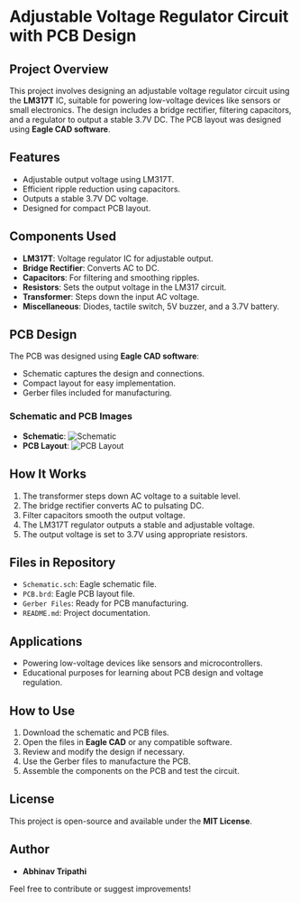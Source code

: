 # Adjustable Voltage Regulator Circuit with PCB Design

## Project Overview
This project involves designing an adjustable voltage regulator circuit using the **LM317T** IC, suitable for powering low-voltage devices like sensors or small electronics. The design includes a bridge rectifier, filtering capacitors, and a regulator to output a stable 3.7V DC. The PCB layout was designed using **Eagle CAD software**.

## Features
- Adjustable output voltage using LM317T.
- Efficient ripple reduction using capacitors.
- Outputs a stable 3.7V DC voltage.
- Designed for compact PCB layout.

## Components Used
- **LM317T**: Voltage regulator IC for adjustable output.
- **Bridge Rectifier**: Converts AC to DC.
- **Capacitors**: For filtering and smoothing ripples.
- **Resistors**: Sets the output voltage in the LM317 circuit.
- **Transformer**: Steps down the input AC voltage.
- **Miscellaneous**: Diodes, tactile switch, 5V buzzer, and a 3.7V battery.

## PCB Design
The PCB was designed using **Eagle CAD software**:
- Schematic captures the design and connections.
- Compact layout for easy implementation.
- Gerber files included for manufacturing.

### Schematic and PCB Images
- **Schematic**:
  ![Schematic](path/to/schematic-image.png)
- **PCB Layout**:
  ![PCB Layout](path/to/pcb-layout-image.png)

## How It Works
1. The transformer steps down AC voltage to a suitable level.
2. The bridge rectifier converts AC to pulsating DC.
3. Filter capacitors smooth the output voltage.
4. The LM317T regulator outputs a stable and adjustable voltage.
5. The output voltage is set to 3.7V using appropriate resistors.

## Files in Repository
- `Schematic.sch`: Eagle schematic file.
- `PCB.brd`: Eagle PCB layout file.
- `Gerber Files`: Ready for PCB manufacturing.
- `README.md`: Project documentation.

## Applications
- Powering low-voltage devices like sensors and microcontrollers.
- Educational purposes for learning about PCB design and voltage regulation.

## How to Use
1. Download the schematic and PCB files.
2. Open the files in **Eagle CAD** or any compatible software.
3. Review and modify the design if necessary.
4. Use the Gerber files to manufacture the PCB.
5. Assemble the components on the PCB and test the circuit.

## License
This project is open-source and available under the **MIT License**.

## Author
- **Abhinav Tripathi**

Feel free to contribute or suggest improvements!

